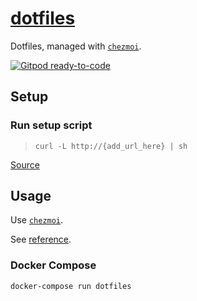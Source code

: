 # [dotfiles](https://cherreco.github.io/dotfiles)

Dotfiles, managed with [`chezmoi`](https://github.com/twpayne/chezmoi).

[![Gitpod ready-to-code](https://img.shields.io/badge/Gitpod-ready--to--code-blue?logo=gitpod)](https://gitpod.io/#https://github.com/cherreco/dotfiles)

## Setup ##

### Run setup script ###
> `curl -L http://{add_url_here} | sh`

[Source](SETUP_SCRIPT.md)

## Usage ##

Use [`chezmoi`](https://github.com/twpayne/chezmoi).

See [reference](https://www.chezmoi.io/docs/reference/).

### Docker Compose ###

`docker-compose run dotfiles`
